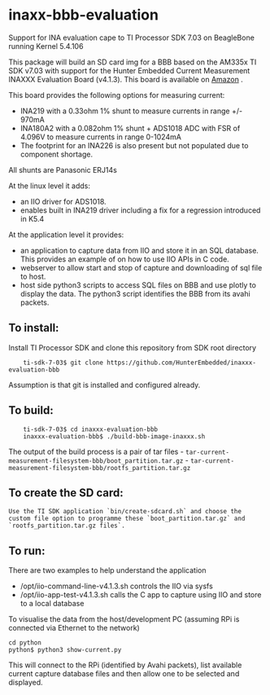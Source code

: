 # inaxx-bbb-evaluation
Support for INA evaluation cape to TI Processor SDK 7.03 on BeagleBone running Kernel 5.4.106

This package will build an SD card img for a BBB based on the AM335x TI SDK v7.03 with support for the Hunter Embedded Current Measurement INAXXX Evaluation Board (v4.1.3). This board is available on [Amazon](https://www.amazon.co.uk/INAxxx-Current-Measurement-Evaluation-Cape/dp/B09TYTXM68) .

This board provides the following options for measuring current:

- INA219 with a 0.33ohm 1% shunt to measure currents in range +/- 970mA
- INA180A2 with a 0.082ohm 1% shunt + ADS1018 ADC with FSR of 4.096V to measure currents in range 0-1024mA
- The footprint for an INA226 is also present but not populated due to component shortage.

All shunts are Panasonic ERJ14s



At the linux level it adds:
- an IIO driver for ADS1018.
- enables built in INA219 driver including a fix for a regression introduced in K5.4

At the application level it provides:
- an application to capture data from IIO and store it in an SQL database. This provides an example of on how to use IIO APIs in C code.
- webserver to allow start and stop of capture and downloading of sql file to host.
- host side python3 scripts to access SQL files on BBB and use plotly to display the data. The python3 script identifies the BBB from its avahi packets.

## To install: 
Install TI Processor SDK and clone this repository from SDK root directory
```
    ti-sdk-7-03$ git clone https://github.com/HunterEmbedded/inaxxx-evaluation-bbb
```
Assumption is that git is installed and configured already.

## To build: 
```
    ti-sdk-7-03$ cd inaxxx-evaluation-bbb 
    inaxxx-evaluation-bbb$ ./build-bbb-image-inaxxx.sh
```

The output of the build process is a pair of tar files
    - `tar-current-measurement-filesystem-bbb/boot_partition.tar.gz` 
    - `tar-current-measurement-filesystem-bbb/rootfs_partition.tar.gz`

## To create the SD card: 
    Use the TI SDK application `bin/create-sdcard.sh` and choose the custom file option to programme these `boot_partition.tar.gz` and `rootfs_partition.tar.gz files`.


## To run:
There are two examples to help understand the application
- /opt/iio-command-line-v4.1.3.sh controls the IIO via sysfs
- /opt/iio-app-test-v4.1.3.sh calls the C app to capture using IIO and store to a local database 
    
To visualise the data from the host/development PC (assuming RPi is connected via Ethernet to the network)
```
cd python
python$ python3 show-current.py
```    
This will connect to the RPi (identified by Avahi packets), list available current capture database files and then allow one to be selected and displayed.
